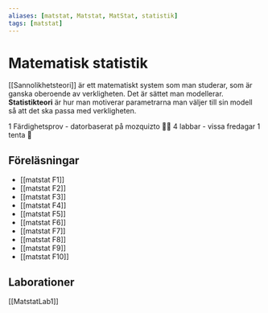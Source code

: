 ```yaml
---
aliases: [matstat, Matstat, MatStat, statistik]
tags: [matstat]
---
```

# Matematisk statistik

[[Sannolikhetsteori]] är ett matematiskt system som man studerar, som är ganska oberoende av verkligheten. Det är sättet man modellerar. **Statistikteori** är hur man motiverar parametrarna man väljer till sin modell så att det ska passa med verkligheten.

1 Färdighetsprov - datorbaserat på mozquizto 🤡🤡 
4 labbar - vissa fredagar 
1 tenta 🤰

## Föreläsningar 
- [[matstat F1]]
- [[matstat F2]]
- [[matstat F3]]
- [[matstat F4]]
- [[matstat F5]]
- [[matstat F6]]
- [[matstat F7]]
- [[matstat F8]]
- [[matstat F9]]
- [[matstat F10]]

## Laborationer
[[MatstatLab1]]